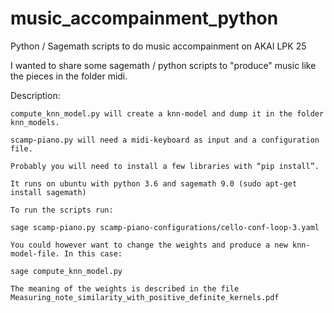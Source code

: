 # music_accompainment_python
Python / Sagemath scripts to do music accompainment on AKAI LPK 25


I wanted to share some sagemath / python scripts to "produce" music like the pieces in the folder midi.

Description:

    compute_knn_model.py will create a knn-model and dump it in the folder knn_models.
    
    scamp-piano.py will need a midi-keyboard as input and a configuration file.
    
    Probably you will need to install a few libraries with “pip install”.
    
    It runs on ubuntu with python 3.6 and sagemath 9.0 (sudo apt-get install sagemath)
    
    To run the scripts run:
    
    sage scamp-piano.py scamp-piano-configurations/cello-conf-loop-3.yaml
    
    You could however want to change the weights and produce a new knn-model-file. In this case:
    
    sage compute_knn_model.py
    
    The meaning of the weights is described in the file Measuring_note_similarity_with_positive_definite_kernels.pdf
